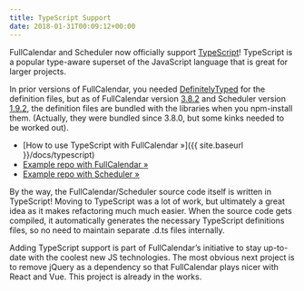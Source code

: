 ```yaml
---
title: TypeScript Support
date: 2018-01-31T00:09:12+00:00
---
```


FullCalendar and Scheduler now officially support [TypeScript](https://www.typescriptlang.org/)! TypeScript is a popular type-aware superset of the JavaScript language that is great for larger projects.

In prior versions of FullCalendar, you needed [DefinitelyTyped](http://definitelytyped.org/) for the definition files, but as of FullCalendar version [3.8.2](https://github.com/fullcalendar/fullcalendar/releases/tag/v3.8.2) and Scheduler version [1.9.2](https://github.com/fullcalendar/fullcalendar-scheduler/releases/tag/v1.9.2), the definition files are bundled with the libraries when you npm-install them. (Actually, they were bundled since 3.8.0, but some kinks needed to be worked out).

* [How to use TypeScript with FullCalendar »]({{ site.baseurl }}/docs/typescript)
* [Example repo with FullCalendar »](https://github.com/fullcalendar/typescript-example)
* [Example repo with Scheduler »](https://github.com/fullcalendar/scheduler-typescript-example)

By the way, the FullCalendar/Scheduler source code itself is written in TypeScript! Moving to TypeScript was a lot of work, but ultimately a great idea as it makes refactoring much much easier. When the source code gets compiled, it automatically generates the necessary TypeScript definitions files, so no need to maintain separate .d.ts files internally.

Adding TypeScript support is part of FullCalendar&#8217;s initiative to stay up-to-date with the coolest new JS technologies. The most obvious next project is to remove jQuery as a dependency so that FullCalendar plays nicer with React and Vue. This project is already in the works.
